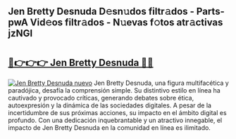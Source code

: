 ## Jen Bretty Desnuda D𝚎sn𝚞dos filtr𝚊dos - Parts-pwA Vid𝚎os filtr𝚊dos - N𝚞evas f𝚘tos atr𝚊ctivas jzNGI

# <h2><a href="http://mb2ueg.tromn.icu/?c=Jen+Bretty+Desnuda">🔗👉👉👉 Jen Bretty Desnuda 🔗🔗</a></h2>

[![Jen Bretty Desnuda nuevo](https://i.imgur.com/pEAQMta.gif)](http://mb2ueg.tromn.icu/?c=Jen+Bretty+Desnuda)
Jen Bretty Desnuda, una figura multifacética y paradójica, desafía la comprensión simple. Su distintivo estilo en línea ha cautivado y provocado críticas, generando debates sobre ética, autoexpresión y la dinámica de las sociedades digitales. A pesar de la incertidumbre de sus próximas acciones, su impacto en el ámbito digital es profundo. Con una dedicación inquebrantable y un atractivo innegable, el impacto de Jen Bretty Desnuda en la comunidad en línea es ilimitado.
